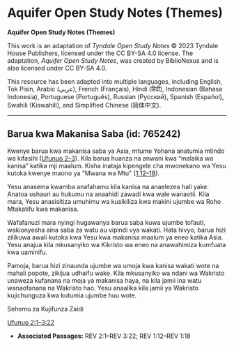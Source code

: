 # Aquifer Open Study Notes (Themes)

**Aquifer Open Study Notes (Themes)**

This work is an adaptation of *Tyndale Open Study Notes* © 2023 Tyndale House Publishers, licensed under the CC BY\-SA 4\.0 license. The adaptation, *Aquifer Open Study Notes*, was created by BiblioNexus and is also licensed under CC BY\-SA 4\.0\.

This resource has been adapted into multiple languages, including English, Tok Pisin, Arabic (عربي), French (Français), Hindi (हिंदी), Indonesian (Bahasa Indonesia), Portuguese (Português), Russian (Русский), Spanish (Español), Swahili (Kiswahili), and Simplified Chinese (简体中文).



--------------------------------

## Barua kwa Makanisa Saba (id: 765242)

Kwenye barua kwa makanisa saba ya Asia, mtume Yohana anatumia mtindo wa kifasihi ([Ufunuo 2–3](https://ref.ly/Rev2:1-Rev3:22)). Kila barua huanza na anwani kwa “malaika wa kanisa” katika mji maalum. Kisha inataja kipengele cha mwonekano wa Yesu kutoka kwenye maono ya "Mwana wa Mtu" ([1:12–18](https://ref.ly/Rev1:12-Rev1:18)).

Yesu anasema kwamba anafahamu kila kanisa na anaelezea hali yake. Anatoa ushauri au hukumu na anaahidi zawadi kwa wale wanaotii. Kila mara, Yesu anasisitiza umuhimu wa kusikiliza kwa makini ujumbe wa Roho Mtakatifu kwa makanisa.

Wafafanuzi mara nyingi hugawanya barua saba kuwa ujumbe tofauti, wakionyesha aina saba za watu au vipindi vya wakati. Hata hivyo, barua hizi zilikuwa awali kutoka kwa Yesu kwa makanisa maalum ya eneo katika Asia. Yesu anajua kila mkusanyiko wa Kikristo wa eneo na anawahimiza kumfuata kwa uaminifu.

Pamoja, barua hizi zinaunda ujumbe wa umoja kwa kanisa wakati wote na mahali popote, zikijua udhaifu wake. Kila mkusanyiko wa ndani wa Wakristo unaweza kufanana na moja ya makanisa haya, na kila jamii ina watu wanaofanana na Wakristo hao. Yesu anaalika kila jamii ya Wakristo kujichunguza kwa kutumia ujumbe huu wote.

Sehemu za Kujifunza Zaidi

[Ufunuo 2:1–3:22](https://ref.ly/Rev2:1-Rev3:22)

* **Associated Passages:** REV 2:1–REV 3:22; REV 1:12–REV 1:18

